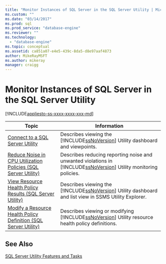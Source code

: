 ```yaml
---
title: "Monitor Instances of SQL Server in the SQL Server Utility | Microsoft Docs"
ms.custom: ""
ms.date: "03/14/2017"
ms.prod: sql
ms.prod_service: "database-engine"
ms.reviewer: ""
ms.technology: 
  - "database-engine"
ms.topic: conceptual
ms.assetid: ca851a07-e4e5-439c-8da5-d8e97aaf4873
author: MikeRayMSFT
ms.author: mikeray
manager: craigg
---
```

# Monitor Instances of SQL Server in the SQL Server Utility
[!INCLUDE[appliesto-ss-xxxx-xxxx-xxx-md](../../includes/appliesto-ss-xxxx-xxxx-xxx-md.md)]
  
  
|Topic|Information|  
|-----------|-----------------|  
|[Connect to a SQL Server Utility](../../relational-databases/manage/connect-to-a-sql-server-utility.md)|Describes viewing the [!INCLUDE[ssNoVersion](../../includes/ssnoversion-md.md)] Utility dashboard and viewpoints.|  
|[Reduce Noise in CPU Utilization Policies &#40;SQL Server Utility&#41;](../../relational-databases/manage/reduce-noise-in-cpu-utilization-policies-sql-server-utility.md)|Describes reducing reporting noise and unwanted violations in [!INCLUDE[ssNoVersion](../../includes/ssnoversion-md.md)] Utility monitoring policies.|  
|[View Resource Health Policy Results &#40;SQL Server Utility&#41;](../../relational-databases/manage/view-resource-health-policy-results-sql-server-utility.md)|Describes viewing the [!INCLUDE[ssNoVersion](../../includes/ssnoversion-md.md)] Utility dashboard and list view in SSMS Utility Explorer.|  
|[Modify a Resource Health Policy Definition &#40;SQL Server Utility&#41;](../../relational-databases/manage/modify-a-resource-health-policy-definition-sql-server-utility.md)|Describes viewing or modifying [!INCLUDE[ssNoVersion](../../includes/ssnoversion-md.md)] Utility resource health policy definitions.|  
  
## See Also  
 [SQL Server Utility Features and Tasks](../../relational-databases/manage/sql-server-utility-features-and-tasks.md)  
  
  
